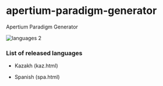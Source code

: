 # apertium-paradigm-generator

Apertium Paradigm Generator

![languages 2](https://img.shields.io/badge/languages-2-brightgreen.svg)

### List of released languages

- Kazakh (kaz.html)

- Spanish (spa.html)
